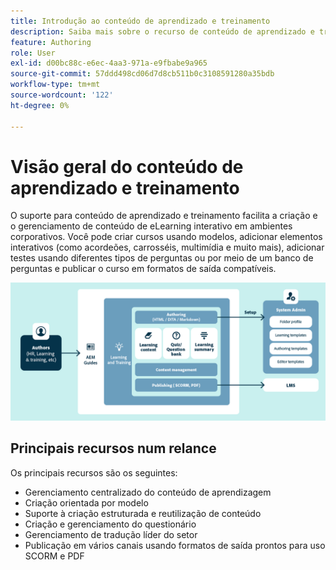 ```yaml
---
title: Introdução ao conteúdo de aprendizado e treinamento
description: Saiba mais sobre o recurso de conteúdo de aprendizado e treinamento presente no Adobe Experience Manager Guides.
feature: Authoring
role: User
exl-id: d00bc88c-e6ec-4aa3-971a-e9fbabe9a965
source-git-commit: 57ddd498cd06d7d8cb511b0c3108591280a35bdb
workflow-type: tm+mt
source-wordcount: '122'
ht-degree: 0%

---
```


# Visão geral do conteúdo de aprendizado e treinamento

O suporte para conteúdo de aprendizado e treinamento facilita a criação e o gerenciamento de conteúdo de eLearning interativo em ambientes corporativos. Você pode criar cursos usando modelos, adicionar elementos interativos (como acordeões, carrosséis, multimídia e muito mais), adicionar testes usando diferentes tipos de perguntas ou por meio de um banco de perguntas e publicar o curso em formatos de saída compatíveis.

![](assets/learning-and-training-content-components.png)

## Principais recursos num relance

Os principais recursos são os seguintes:

- Gerenciamento centralizado do conteúdo de aprendizagem
- Criação orientada por modelo
- Suporte à criação estruturada e reutilização de conteúdo
- Criação e gerenciamento do questionário
- Gerenciamento de tradução líder do setor
- Publicação em vários canais usando formatos de saída prontos para uso SCORM e PDF
